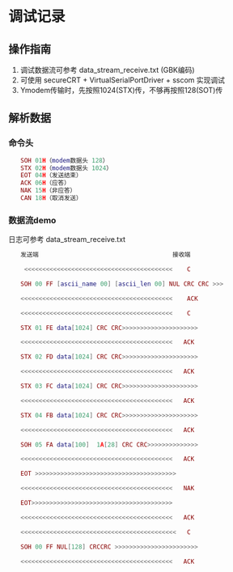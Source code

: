 # 调试记录

## 操作指南
1. 调试数据流可参考 data_stream_receive.txt (GBK编码)
2. 可使用 secureCRT + VirtualSerialPortDriver  + sscom 实现调试
3. Ymodem传输时，先按照1024(STX)传，不够再按照128(SOT)传

## 解析数据

### 命令头

```lua
　　SOH 01H（modem数据头 128）
　　STX 02H（modem数据头 1024）
　　EOT 04H（发送结束）
　　ACK 06H（应答）
　　NAK 15H（非应答）
　　CAN 18H（取消发送）
```


### 数据流demo
日志可参考 data_stream_receive.txt

```lua
　　发送端                                     接收端       

 　　<<<<<<<<<<<<<<<<<<<<<<<<<<<<<<<<<<<<<<<<<    C

　　SOH 00 FF [ascii_name 00] [ascii_len 00] NUL CRC CRC >>>

　　<<<<<<<<<<<<<<<<<<<<<<<<<<<<<<<<<<<<<<<<<<    ACK

　　<<<<<<<<<<<<<<<<<<<<<<<<<<<<<<<<<<<<<<<<<<    C

　　STX 01 FE data[1024] CRC CRC>>>>>>>>>>>>>>>>>>>>>     

　　<<<<<<<<<<<<<<<<<<<<<<<<<<<<<<<<<<<<<<<<<<   ACK

　　STX 02 FD data[1024] CRC CRC>>>>>>>>>>>>>>>>>>>>>

　　<<<<<<<<<<<<<<<<<<<<<<<<<<<<<<<<<<<<<<<<<<   ACK

　　STX 03 FC data[1024] CRC CRC>>>>>>>>>>>>>>>>>>>>>

　　<<<<<<<<<<<<<<<<<<<<<<<<<<<<<<<<<<<<<<<<<<   ACK

　　STX 04 FB data[1024] CRC CRC>>>>>>>>>>>>>>>>>>>>>

　　<<<<<<<<<<<<<<<<<<<<<<<<<<<<<<<<<<<<<<<<<<   ACK

　　SOH 05 FA data[100]  1A[28] CRC CRC>>>>>>>>>>>>>>

　　<<<<<<<<<<<<<<<<<<<<<<<<<<<<<<<<<<<<<<<<<<   ACK

　　EOT >>>>>>>>>>>>>>>>>>>>>>>>>>>>>>>>>>>>>>>

　　<<<<<<<<<<<<<<<<<<<<<<<<<<<<<<<<<<<<<<<<<<   NAK

　　EOT>>>>>>>>>>>>>>>>>>>>>>>>>>>>>>>>>>>>>>>

　　<<<<<<<<<<<<<<<<<<<<<<<<<<<<<<<<<<<<<<<<<<   ACK

　　<<<<<<<<<<<<<<<<<<<<<<<<<<<<<<<<<<<<<<<<<<<   C

　　SOH 00 FF NUL[128] CRCCRC >>>>>>>>>>>>>>>>>>>>>>>

　　<<<<<<<<<<<<<<<<<<<<<<<<<<<<<<<<<<<<<<<<<<   ACK

```